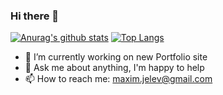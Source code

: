 ### Hi there 👋

[![Anurag's github stats](https://github-readme-stats.vercel.app/api?username=MaximZhelev)](https://github.com/anuraghazra/github-readme-stats)
[![Top Langs](https://github-readme-stats.vercel.app/api/top-langs/?username=MaximZhelev)](https://github.com/anuraghazra/github-readme-stats)

- 🔭 I’m currently working on new Portfolio site
- 💬 Ask me about anything, I'm happy to help
- 📫 How to reach me: maxim.jelev@gmail.com


<!--
**MaximZhelev/MaximZhelev** is a ✨ _special_ ✨ repository because its `README.md` (this file) appears on your GitHub profile.

Here are some ideas to get you started:

- 🔭 I’m currently working on ...
- 🌱 I’m currently learning ...
- 👯 I’m looking to collaborate on ...
- 🤔 I’m looking for help with ...
- 💬 Ask me about ...
- 📫 How to reach me: ...
- 😄 Pronouns: ...
- ⚡ Fun fact: ...
-->
